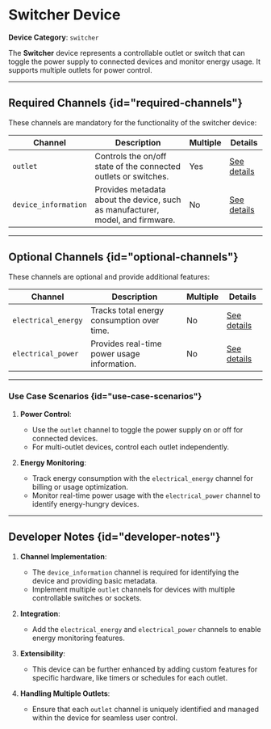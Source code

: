 # Switcher Device

**Device Category**: `switcher`

The **Switcher** device represents a controllable outlet or switch that can toggle the power supply to connected devices and monitor energy usage. It supports multiple outlets for power control.

---

## Required Channels {id="required-channels"}

These channels are mandatory for the functionality of the switcher device:

| **Channel**          | **Description**                                                                | **Multiple** | **Details**                                |
|----------------------|--------------------------------------------------------------------------------|--------------|--------------------------------------------|
| `outlet`             | Controls the on/off state of the connected outlets or switches.                | Yes          | [See details](OutletChannel.md)            |
| `device_information` | Provides metadata about the device, such as manufacturer, model, and firmware. | No           | [See details](DeviceInformationChannel.md) |

---

## Optional Channels {id="optional-channels"}

These channels are optional and provide additional features:

| **Channel**         | **Description**                             | **Multiple** | **Details**                               |
|---------------------|---------------------------------------------|--------------|-------------------------------------------|
| `electrical_energy` | Tracks total energy consumption over time.  | No           | [See details](ElectricalEnergyChannel.md) |
| `electrical_power`  | Provides real-time power usage information. | No           | [See details](ElectricalPowerChannel.md)  |

---

### Use Case Scenarios {id="use-case-scenarios"}

1. **Power Control**:
   - Use the `outlet` channel to toggle the power supply on or off for connected devices.
   - For multi-outlet devices, control each outlet independently.

2. **Energy Monitoring**:
   - Track energy consumption with the `electrical_energy` channel for billing or usage optimization.
   - Monitor real-time power usage with the `electrical_power` channel to identify energy-hungry devices.

---

## Developer Notes {id="developer-notes"}

1. **Channel Implementation**:
   - The `device_information` channel is required for identifying the device and providing basic metadata.
   - Implement multiple `outlet` channels for devices with multiple controllable switches or sockets.

2. **Integration**:
   - Add the `electrical_energy` and `electrical_power` channels to enable energy monitoring features.

3. **Extensibility**:
   - This device can be further enhanced by adding custom features for specific hardware, like timers or schedules for each outlet.

4. **Handling Multiple Outlets**:
   - Ensure that each `outlet` channel is uniquely identified and managed within the device for seamless user control.

